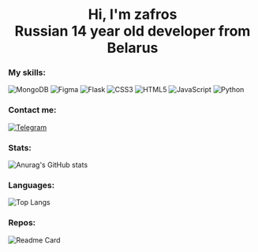 <h1 align=center>Hi, I'm zafros<br>Russian 14 year old developer from Belarus</h1>

### My skills:
![MongoDB](https://img.shields.io/badge/MongoDB-%234ea94b.svg?style=for-the-badge&logo=mongodb&logoColor=white)
![Figma](https://img.shields.io/badge/figma-%23F24E1E.svg?style=for-the-badge&logo=figma&logoColor=white)
![Flask](https://img.shields.io/badge/flask-%23000.svg?style=for-the-badge&logo=flask&logoColor=white)
![CSS3](https://img.shields.io/badge/css3-%231572B6.svg?style=for-the-badge&logo=css3&logoColor=white)
![HTML5](https://img.shields.io/badge/html5-%23E34F26.svg?style=for-the-badge&logo=html5&logoColor=white)
![JavaScript](https://img.shields.io/badge/javascript-%23323330.svg?style=for-the-badge&logo=javascript&logoColor=%23F7DF1E)
![Python](https://img.shields.io/badge/python-3670A0?style=for-the-badge&logo=python&logoColor=ffdd54)

### Contact me:
[![Telegram](https://img.shields.io/badge/Telegram-2CA5E0?style=for-the-badge&logo=telegram&logoColor=white)](https://t.me/zafross)


### Stats:
![Anurag's GitHub stats](https://github-readme-stats.vercel.app/api?username=zafross&theme=github_dark) 

### Languages:
![Top Langs](https://github-readme-stats.vercel.app/api/top-langs/?username=zafross&layout=compact&theme=github_dark)

### Repos:
![Readme Card](https://github-readme-stats.vercel.app/api/pin/?username=zafross&repo=qwoq&theme=github_dark)
